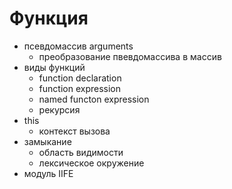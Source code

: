 # Функция
- псевдомассив arguments
  - преобразование пвевдомассива в массив
- виды функций
  - function declaration
  - function expression
  - named functon expression
  - рекурсия
- this
  - контекст вызова
- замыкание
  - область видимости
  - лексическое окружение
- модуль IIFE
